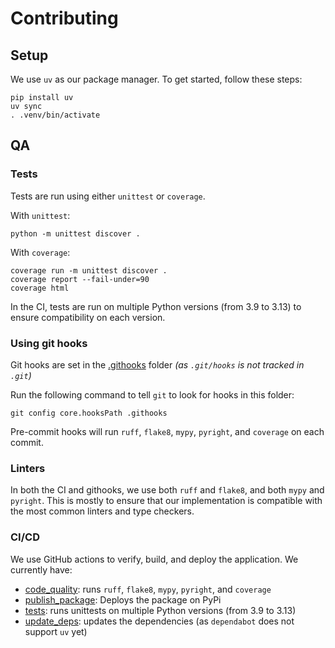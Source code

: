 # Contributing

## Setup

We use `uv` as our package manager.
To get started, follow these steps:

```shell
pip install uv
uv sync
. .venv/bin/activate
```

## QA

### Tests

Tests are run using either `unittest` or `coverage`.

With `unittest`:

```shell
python -m unittest discover .
```

With `coverage`:

```shell
coverage run -m unittest discover .
coverage report --fail-under=90
coverage html
```

In the CI, tests are run on multiple Python versions (from 3.9 to 3.13)
to ensure compatibility on each version.

### Using git hooks

Git hooks are set in the [.githooks](.githooks) folder
_(as `.git/hooks` is not tracked in `.git`)_

Run the following command to tell `git` to look for hooks in this folder:

```shell
git config core.hooksPath .githooks
```

Pre-commit hooks will run `ruff`, `flake8`, `mypy`, `pyright`, and `coverage` on each commit.

### Linters

In both the CI and githooks, we use both `ruff` and `flake8`, and both `mypy` and `pyright`.
This is mostly to ensure that our implementation is compatible with the most common
linters and type checkers.

### CI/CD

We use GitHub actions to verify, build, and deploy the application. We currently have:

- [code_quality](.github/workflows/code_quality.yml): runs `ruff`, `flake8`, `mypy`, `pyright`, and `coverage`
- [publish_package](.github/workflows/publish_package.yml): Deploys the package on PyPi
- [tests](.github/workflows/tests.yml): runs unittests on multiple Python versions (from 3.9 to 3.13)
- [update_deps](.github/workflows/update_deps.yml): updates the dependencies (as `dependabot` does not support `uv` yet)
